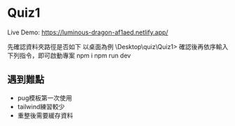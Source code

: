 # Quiz1

Live Demo: https://luminous-dragon-af1aed.netlify.app/

先確認資料夾路徑是否如下
以桌面為例  \Desktop\quiz\Quiz1> 
確認後再依序輸入下列指令，即可啟動專案
npm i 
npm run dev

## 遇到難點

- pug模板第一次使用
- tailwind練習較少
- 重整後需要緩存資料